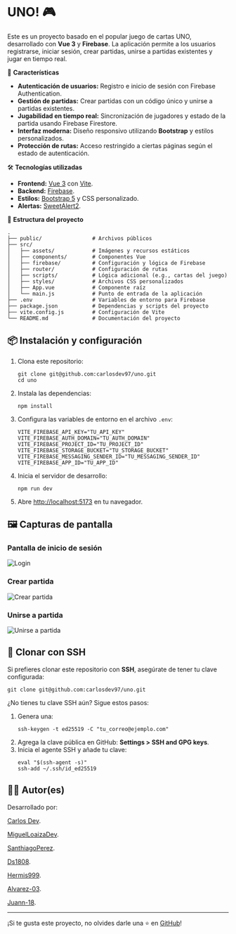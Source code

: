 
<h1>UNO! 🎮</h1>
<p>
  Este es un proyecto basado en el popular juego de cartas UNO, desarrollado con <strong>Vue 3</strong> y <strong>Firebase</strong>. 
  La aplicación permite a los usuarios registrarse, iniciar sesión, crear partidas, unirse a partidas existentes y jugar en tiempo real.
</p>

<div class="icon-title">🚀 <strong>Características</strong></div>
<ul>
  <li><strong>Autenticación de usuarios:</strong> Registro e inicio de sesión con Firebase Authentication.</li>
  <li><strong>Gestión de partidas:</strong> Crear partidas con un código único y unirse a partidas existentes.</li>
  <li><strong>Jugabilidad en tiempo real:</strong> Sincronización de jugadores y estado de la partida usando Firebase Firestore.</li>
  <li><strong>Interfaz moderna:</strong> Diseño responsivo utilizando <strong>Bootstrap</strong> y estilos personalizados.</li>
  <li><strong>Protección de rutas:</strong> Acceso restringido a ciertas páginas según el estado de autenticación.</li>
</ul>

<div class="icon-title">🛠️ <strong>Tecnologías utilizadas</strong></div>
<ul>
  <li><strong>Frontend:</strong> <a href="https://vuejs.org/">Vue 3</a> con <a href="https://vitejs.dev/">Vite</a>.</li>
  <li><strong>Backend:</strong> <a href="https://firebase.google.com/">Firebase</a>.</li>
  <li><strong>Estilos:</strong> <a href="https://getbootstrap.com/">Bootstrap 5</a> y CSS personalizado.</li>
  <li><strong>Alertas:</strong> <a href="https://sweetalert2.github.io/">SweetAlert2</a>.</li>
</ul>

<div class="icon-title">📂 <strong>Estructura del proyecto</strong></div>

<pre><code>.
├── public/                # Archivos públicos
├── src/
│   ├── assets/            # Imágenes y recursos estáticos
│   ├── components/        # Componentes Vue
│   ├── firebase/          # Configuración y lógica de Firebase
│   ├── router/            # Configuración de rutas
│   ├── scripts/           # Lógica adicional (e.g., cartas del juego)
│   ├── styles/            # Archivos CSS personalizados
│   ├── App.vue            # Componente raíz
│   └── main.js            # Punto de entrada de la aplicación
├── .env                   # Variables de entorno para Firebase
├── package.json           # Dependencias y scripts del proyecto
├── vite.config.js         # Configuración de Vite
└── README.md              # Documentación del proyecto
</code></pre>

<h2>📦 Instalación y configuración</h2>
<ol>
  <li>Clona este repositorio:
    <pre><code>git clone git@github.com:carlosdev97/uno.git
cd uno</code></pre>
  </li>
  <li>Instala las dependencias:
    <pre><code>npm install</code></pre>
  </li>
  <li>Configura las variables de entorno en el archivo <code>.env</code>:
    <pre><code>VITE_FIREBASE_API_KEY="TU_API_KEY"
VITE_FIREBASE_AUTH_DOMAIN="TU_AUTH_DOMAIN"
VITE_FIREBASE_PROJECT_ID="TU_PROJECT_ID"
VITE_FIREBASE_STORAGE_BUCKET="TU_STORAGE_BUCKET"
VITE_FIREBASE_MESSAGING_SENDER_ID="TU_MESSAGING_SENDER_ID"
VITE_FIREBASE_APP_ID="TU_APP_ID"</code></pre>
  </li>
  <li>Inicia el servidor de desarrollo:
    <pre><code>npm run dev</code></pre>
  </li>
  <li>Abre <a href="http://localhost:5173">http://localhost:5173</a> en tu navegador.</li>
</ol>

<h2>🖼️ Capturas de pantalla</h2>

<h3>Pantalla de inicio de sesión</h3>
<img src="https://via.placeholder.com/800x400?text=Captura+de+Inicio+de+Sesión" alt="Login">

<h3>Crear partida</h3>
<img src="https://via.placeholder.com/800x400?text=Captura+de+Crear+Partida" alt="Crear partida">

<h3>Unirse a partida</h3>
<img src="https://via.placeholder.com/800x400?text=Captura+de+Unirse+a+Partida" alt="Unirse a partida">

<h2>🔐 Clonar con SSH</h2>
<p>Si prefieres clonar este repositorio con <strong>SSH</strong>, asegúrate de tener tu clave configurada:</p>
<pre><code>git clone git@github.com:carlosdev97/uno.git</code></pre>

<p>¿No tienes tu clave SSH aún? Sigue estos pasos:</p>
<ol>
  <li>Genera una:
    <pre><code>ssh-keygen -t ed25519 -C "tu_correo@ejemplo.com"</code></pre>
  </li>
  <li>Agrega la clave pública en GitHub: <strong>Settings > SSH and GPG keys</strong>.</li>
  <li>Inicia el agente SSH y añade tu clave:
    <pre><code>eval "$(ssh-agent -s)"
ssh-add ~/.ssh/id_ed25519</code></pre>
  </li>
</ol>

<h2>👨‍💻 Autor(es)</h2>
<p>Desarrollado por:</p>
<p><a href="https://github.com/carlosdev97">Carlos Dev</a>.</p>
<p><a href="https://github.com/MiguelLoaizaDev">MiguelLoaizaDev</a>.</p>
<p><a href="https://github.com/SanthiagoPerez">SanthiagoPerez</a>.</p>
<p><a href="https://github.com/Ds1808">Ds1808</a>.</p>
<p><a href="https://github.com/Hermis999">Hermis999</a>.</p>
<p><a href="https://github.com/Alvarez-03">Alvarez-03</a>.</p>
<p><a href="https://github.com/Juann-18">Juann-18</a>.</p>

<hr>
<p>¡Si te gusta este proyecto, no olvides darle una ⭐ en <a href="https://github.com/carlosdev97/uno">GitHub</a>!</p>

</body>
</html>
